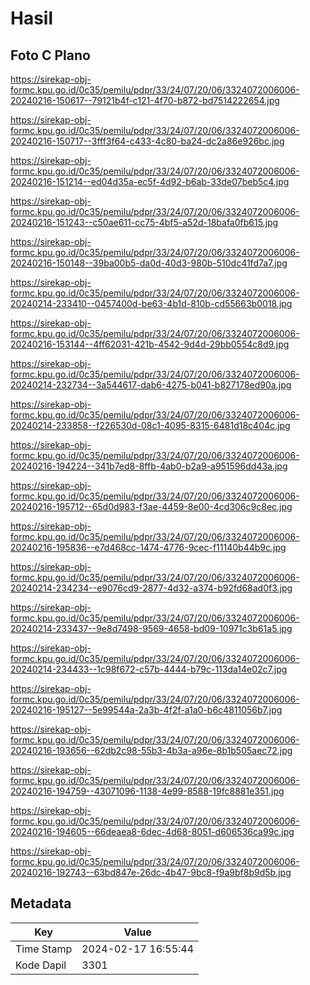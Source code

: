 # Hasil

## Foto C Plano

https://sirekap-obj-formc.kpu.go.id/0c35/pemilu/pdpr/33/24/07/20/06/3324072006006-20240216-150617--79121b4f-c121-4f70-b872-bd7514222654.jpg

https://sirekap-obj-formc.kpu.go.id/0c35/pemilu/pdpr/33/24/07/20/06/3324072006006-20240216-150717--3fff3f64-c433-4c80-ba24-dc2a86e926bc.jpg

https://sirekap-obj-formc.kpu.go.id/0c35/pemilu/pdpr/33/24/07/20/06/3324072006006-20240216-151214--ed04d35a-ec5f-4d92-b6ab-33de07beb5c4.jpg

https://sirekap-obj-formc.kpu.go.id/0c35/pemilu/pdpr/33/24/07/20/06/3324072006006-20240216-151243--c50ae611-cc75-4bf5-a52d-18bafa0fb615.jpg

https://sirekap-obj-formc.kpu.go.id/0c35/pemilu/pdpr/33/24/07/20/06/3324072006006-20240216-150148--39ba00b5-da0d-40d3-980b-510dc41fd7a7.jpg

https://sirekap-obj-formc.kpu.go.id/0c35/pemilu/pdpr/33/24/07/20/06/3324072006006-20240214-233410--0457400d-be63-4b1d-810b-cd55663b0018.jpg

https://sirekap-obj-formc.kpu.go.id/0c35/pemilu/pdpr/33/24/07/20/06/3324072006006-20240216-153144--4ff62031-421b-4542-9d4d-29bb0554c8d9.jpg

https://sirekap-obj-formc.kpu.go.id/0c35/pemilu/pdpr/33/24/07/20/06/3324072006006-20240214-232734--3a544617-dab6-4275-b041-b827178ed90a.jpg

https://sirekap-obj-formc.kpu.go.id/0c35/pemilu/pdpr/33/24/07/20/06/3324072006006-20240214-233858--f226530d-08c1-4095-8315-6481d18c404c.jpg

https://sirekap-obj-formc.kpu.go.id/0c35/pemilu/pdpr/33/24/07/20/06/3324072006006-20240216-194224--341b7ed8-8ffb-4ab0-b2a9-a951596dd43a.jpg

https://sirekap-obj-formc.kpu.go.id/0c35/pemilu/pdpr/33/24/07/20/06/3324072006006-20240216-195712--65d0d983-f3ae-4459-8e00-4cd306c9c8ec.jpg

https://sirekap-obj-formc.kpu.go.id/0c35/pemilu/pdpr/33/24/07/20/06/3324072006006-20240216-195836--e7d468cc-1474-4776-9cec-f11140b44b9c.jpg

https://sirekap-obj-formc.kpu.go.id/0c35/pemilu/pdpr/33/24/07/20/06/3324072006006-20240214-234234--e9076cd9-2877-4d32-a374-b92fd68ad0f3.jpg

https://sirekap-obj-formc.kpu.go.id/0c35/pemilu/pdpr/33/24/07/20/06/3324072006006-20240214-233437--9e8d7498-9569-4658-bd09-10971c3b61a5.jpg

https://sirekap-obj-formc.kpu.go.id/0c35/pemilu/pdpr/33/24/07/20/06/3324072006006-20240214-234433--1c98f672-c57b-4444-b79c-113da14e02c7.jpg

https://sirekap-obj-formc.kpu.go.id/0c35/pemilu/pdpr/33/24/07/20/06/3324072006006-20240216-195127--5e99544a-2a3b-4f2f-a1a0-b6c4811056b7.jpg

https://sirekap-obj-formc.kpu.go.id/0c35/pemilu/pdpr/33/24/07/20/06/3324072006006-20240216-193656--62db2c98-55b3-4b3a-a96e-8b1b505aec72.jpg

https://sirekap-obj-formc.kpu.go.id/0c35/pemilu/pdpr/33/24/07/20/06/3324072006006-20240216-194759--43071096-1138-4e99-8588-19fc8881e351.jpg

https://sirekap-obj-formc.kpu.go.id/0c35/pemilu/pdpr/33/24/07/20/06/3324072006006-20240216-194605--66deaea8-6dec-4d68-8051-d606536ca99c.jpg

https://sirekap-obj-formc.kpu.go.id/0c35/pemilu/pdpr/33/24/07/20/06/3324072006006-20240216-192743--63bd847e-26dc-4b47-9bc8-f9a9bf8b9d5b.jpg


## Metadata

| Key        | Value               |
| ---------- | ------------------- |
| Time Stamp | 2024-02-17 16:55:44 |
| Kode Dapil | 3301                |



